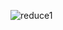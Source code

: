 ![reduce1](https://user-images.githubusercontent.com/62126380/83531623-32561a80-a528-11ea-884b-8efe88e58991.PNG) 